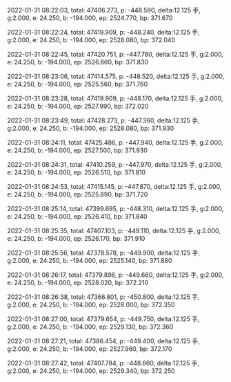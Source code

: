 2022-01-31 08:22:03, total: 47406.273, p: -448.590, delta:12.125 手, g:2.000, e: 24.250, b: -194.000, ep: 2524.770, bp: 371.670

2022-01-31 08:22:24, total: 47419.909, p: -448.240, delta:12.125 手, g:2.000, e: 24.250, b: -194.000, ep: 2528.080, bp: 372.040

2022-01-31 08:22:45, total: 47420.751, p: -447.780, delta:12.125 手, g:2.000, e: 24.250, b: -194.000, ep: 2526.860, bp: 371.830

2022-01-31 08:23:06, total: 47414.575, p: -448.520, delta:12.125 手, g:2.000, e: 24.250, b: -194.000, ep: 2525.560, bp: 371.760

2022-01-31 08:23:28, total: 47419.909, p: -448.170, delta:12.125 手, g:2.000, e: 24.250, b: -194.000, ep: 2527.990, bp: 372.020

2022-01-31 08:23:49, total: 47428.273, p: -447.360, delta:12.125 手, g:2.000, e: 24.250, b: -194.000, ep: 2528.080, bp: 371.930

2022-01-31 08:24:11, total: 47425.486, p: -447.940, delta:12.125 手, g:2.000, e: 24.250, b: -194.000, ep: 2527.500, bp: 371.930

2022-01-31 08:24:31, total: 47410.259, p: -447.970, delta:12.125 手, g:2.000, e: 24.250, b: -194.000, ep: 2526.510, bp: 371.810

2022-01-31 08:24:53, total: 47415.145, p: -447.870, delta:12.125 手, g:2.000, e: 24.250, b: -194.000, ep: 2525.890, bp: 371.720

2022-01-31 08:25:14, total: 47399.695, p: -448.310, delta:12.125 手, g:2.000, e: 24.250, b: -194.000, ep: 2526.410, bp: 371.840

2022-01-31 08:25:35, total: 47407.103, p: -449.110, delta:12.125 手, g:2.000, e: 24.250, b: -194.000, ep: 2526.170, bp: 371.910

2022-01-31 08:25:56, total: 47378.578, p: -449.900, delta:12.125 手, g:2.000, e: 24.250, b: -194.000, ep: 2525.140, bp: 371.880

2022-01-31 08:26:17, total: 47379.896, p: -449.660, delta:12.125 手, g:2.000, e: 24.250, b: -194.000, ep: 2528.020, bp: 372.210

2022-01-31 08:26:38, total: 47366.801, p: -450.800, delta:12.125 手, g:2.000, e: 24.250, b: -194.000, ep: 2528.000, bp: 372.350

2022-01-31 08:27:00, total: 47379.654, p: -449.750, delta:12.125 手, g:2.000, e: 24.250, b: -194.000, ep: 2529.130, bp: 372.360

2022-01-31 08:27:21, total: 47386.454, p: -449.400, delta:12.125 手, g:2.000, e: 24.250, b: -194.000, ep: 2527.960, bp: 372.170

2022-01-31 08:27:42, total: 47407.784, p: -448.660, delta:12.125 手, g:2.000, e: 24.250, b: -194.000, ep: 2529.340, bp: 372.250